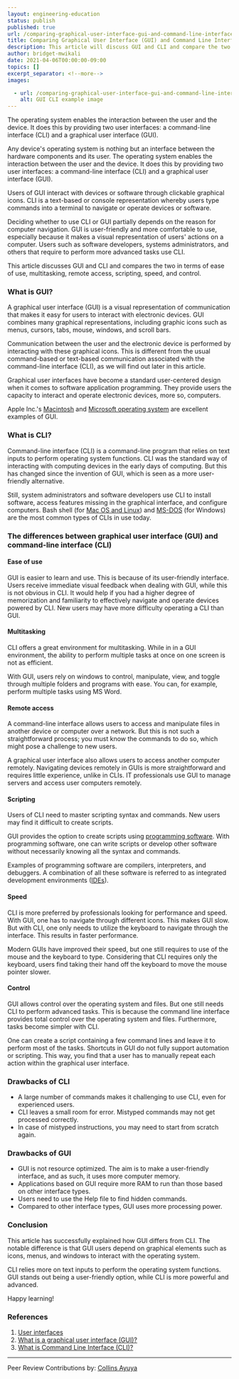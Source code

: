 ```yaml
---
layout: engineering-education
status: publish
published: true
url: /comparing-graphical-user-interface-gui-and-command-line-interface-cli/
title: Comparing Graphical User Interface (GUI) and Command Line Interface (CLI)
description: This article will discuss GUI and CLI and compare the two in terms of ease of use, multitasking, remote access, scripting, speed, and control.
author: bridget-mwikali
date: 2021-04-06T00:00:00-09:00
topics: []
excerpt_separator: <!--more-->
images:

  - url: /comparing-graphical-user-interface-gui-and-command-line-interface-cli/hero.jpg
    alt: GUI CLI example image
---
```

The operating system enables the interaction between the user and the device. It does this by providing two user interfaces: a command-line interface (CLI) and a graphical user interface (GUI).
<!--more-->
Any device's operating system is nothing but an interface between the hardware components and its user. The operating system enables the interaction between the user and the device. It does this by providing two user interfaces: a command-line interface (CLI) and a graphical user interface (GUI).

Users of GUI interact with devices or software through clickable graphical icons. CLI is a text-based or console representation whereby users type commands into a terminal to navigate or operate devices or software.

Deciding whether to use CLI or GUI partially depends on the reason for computer navigation. GUI is user-friendly and more comfortable to use, especially because it makes a visual representation of users' actions on a computer. Users such as software developers, systems administrators, and others that require to perform more advanced tasks use CLI.

This article discusses GUI and CLI and compares the two in terms of ease of use, multitasking, remote access, scripting, speed, and control.

### What is GUI?
A graphical user interface (GUI) is a visual representation of communication that makes it easy for users to interact with electronic devices. GUI combines many graphical representations, including graphic icons such as menus, cursors, tabs, mouse, windows, and scroll bars.

Communication between the user and the electronic device is performed by interacting with these graphical icons. This is different from the usual command-based or text-based communication associated with the command-line interface (CLI), as we will find out later in this article.

Graphical user interfaces have become a standard user-centered design when it comes to software application programming. They provide users the capacity to interact and operate electronic devices, more so, computers.

Apple Inc.'s [Macintosh](https://history-computer.com/macintosh-by-apple-complete-history-of-mac-computers/) and [Microsoft operating system](https://www.microsoft.com/en-us/windows) are excellent examples of GUI.

### What is CLI?
Command-line interface (CLI) is a command-line program that relies on text inputs to perform operating system functions. CLI was the standard way of interacting with computing devices in the early days of computing. But this has changed since the invention of GUI, which is seen as a more user-friendly alternative.

Still, system administrators and software developers use CLI to install software, access features missing in the graphical interface, and configure computers. Bash shell (for [Mac OS and Linux](https://www.pluralsight.com/courses/introduction-bash-shell-linux-mac-os)) and [MS-DOS](https://en.wikipedia.org/wiki/MS-DOS) (for Windows) are the most common types of CLIs in use today.

### The differences between graphical user interface (GUI) and command-line interface (CLI)

#### Ease of use
GUI is easier to learn and use. This is because of its user-friendly interface. Users receive immediate visual feedback when dealing with GUI, while this is not obvious in CLI. It would help if you had a higher degree of memorization and familiarity to effectively navigate and operate devices powered by CLI. New users may have more difficulty operating a CLI than GUI.

#### Multitasking
CLI offers a great environment for multitasking. While in in a GUI environment, the ability to perform multiple tasks at once on one screen is not as efficient.

With GUI, users rely on windows to control, manipulate, view, and toggle through multiple folders and programs with ease. You can, for example, perform multiple tasks using MS Word.

#### Remote access
A command-line interface allows users to access and manipulate files in another device or computer over a network. But this is not such a straightforward process; you must know the commands to do so, which might pose a challenge to new users.

A graphical user interface also allows users to access another computer remotely. Navigating devices remotely in GUIs is more straightforward and requires little experience, unlike in CLIs. IT professionals use GUI to manage servers and access user computers remotely.

#### Scripting
Users of CLI need to master scripting syntax and commands. New users may find it difficult to create scripts.

GUI provides the option to create scripts using [programming software](https://www.defit.org/programming-software/#). With programming software, one can write scripts or develop other software without necessarily knowing all the syntax and commands.

Examples of programming software are compilers, interpreters, and debuggers. A combination of all these software is referred to as integrated development environments ([IDEs](https://www.redhat.com/en/topics/middleware/what-is-ide)).

#### Speed
CLI is more preferred by professionals looking for performance and speed. With GUI, one has to navigate through different icons. This makes GUI slow. But with CLI, one only needs to utilize the keyboard to navigate through the interface. This results in faster performance.

Modern GUIs have improved their speed, but one still requires to use of the mouse and the keyboard to type. Considering that CLI requires only the keyboard, users find taking their hand off the keyboard to move the mouse pointer slower.

#### Control
GUI allows control over the operating system and files. But one still needs CLI to perform advanced tasks. This is because the command line interface provides total control over the operating system and files. Furthermore, tasks become simpler with CLI.

One can create a script containing a few command lines and leave it to perform most of the tasks. Shortcuts in GUI do not fully support automation or scripting. This way, you find that a user has to manually repeat each action within the graphical user interface.

### Drawbacks of CLI
- A large number of commands makes it challenging to use CLI, even for experienced users.
- CLI leaves a small room for error. Mistyped commands may not get processed correctly.
- In case of mistyped instructions, you may need to start from scratch again.

### Drawbacks of GUI
- GUI is not resource optimized. The aim is to make a user-friendly interface, and as such, it uses more computer memory.
- Applications based on GUI require more RAM to run than those based on other interface types.
- Users need to use the Help file to find hidden commands.
- Compared to other interface types, GUI uses more processing power.

### Conclusion
This article has successfully explained how GUI differs from CLI. The notable difference is that GUI users depend on graphical elements such as icons, menus, and windows to interact with the operating system. 

CLI relies more on text inputs to perform the operating system functions. GUI stands out being a user-friendly option, while CLI is more powerful and advanced.

Happy learning!

### References 
1. [User interfaces](https://www.bbc.co.uk/bitesize/guides/zwb4jxs/revision/3)
2. [What is a graphical user interface (GUI)?](https://www.ionos.com/digitalguide/websites/web-development/what-is-a-gui/)
3. [What is Command Line Interface (CLI)?](https://www.w3schools.com/whatis/whatis_cli.asp)

---
Peer Review Contributions by: [Collins Ayuya](https://www.section.io/engineering-education/authors/collins-ayuya/)
